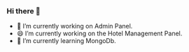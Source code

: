 ### Hi there 👋

- 🔭 I’m currently working on Admin Panel. 
- 😄 I’m currently working on the Hotel Management Panel. 
- 🌱 I’m currently learning MongoDb.



<!--
**MohsinMaqbool0/MohsinMaqbool0** is a ✨ _special_ ✨ repository because its `README.md` (this file) appears on your GitHub profile.

Here are some ideas to get you started:

- 🔭 I’m currently working on ...
- 🌱 I’m currently learning ...
- 👯 I’m looking to collaborate on ...
- 🤔 I’m looking for help with ...
- 💬 Ask me about ...
- 📫 How to reach me: ...
- 😄 Pronouns: ...
- ⚡ Fun fact: ...
-->
